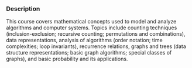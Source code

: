 ### Description

This course covers mathematical concepts used to model and analyze algorithms and computer systems. Topics include counting techniques (inclusion-exclusion; recursive counting; permutations and combinations), data representations, analysis of algorithms (order notation; time complexities; loop invariants), recurrence relations, graphs and trees (data structure representations; basic graph algorithms; special classes of graphs), and basic probability and its applications.